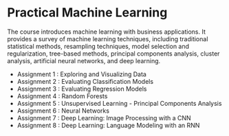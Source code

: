 # Practical Machine Learning

The course introduces machine learning with business applications. It provides a survey of
machine learning techniques, including traditional statistical methods, resampling techniques,
model selection and regularization, tree-based methods, principal components analysis, cluster
analysis, artificial neural networks, and deep learning.


 - Assignment 1 : Exploring and Visualizing Data
 - Assignment 2 : Evaluating Classification Models
 - Assignment 3 : Evaluating Regression Models
 - Assignment 4 : Random Forests
 - Assignment 5 : Unsupervised Learning - Principal Components Analysis
 - Assignment 6 : Neural Networks
 - Assignment 7 : Deep Learning: Image Processing with a CNN
 - Assignment 8 : Deep Learning: Language Modeling with an RNN

